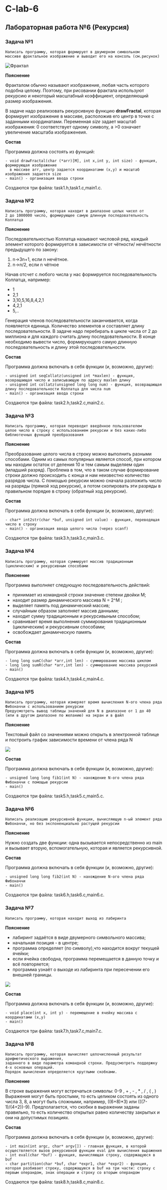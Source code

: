# C-lab-6

## Лабораторная работа №6 (Рекурсия)

### Задача №1

```
Написать программу, которая формирует в двумерном символьном
массиве фрактальное изображение и выводит его на консоль (см.рисунок)
```

![Фрактал](./fractal.PNG)

**Пояснение**

Фракталом обычно называют изображение, любая часть которого подобна целому. Поэтому, при рисовании фрактала используют рекурсию и некоторый масштабный коэффициент, определяющий размер изображения.

В задаче надо реализовать рекурсивную функцию **drawFractal**, которая формирует изображение в массиве,
расположив его центр в точке с заданными координатами. Переменная *size* задает масштаб изображения: 0 соответствует
одному символу, а >0 означает увеличение масштаба изображенеия.

**Состав**

Программа должна состоять из функций:

```
- void drawFractal(char (*arr)[M], int x,int y, int size) - функция, формирующая изображение
  в массиве arr, центр задается координатами (x,y) и масштаб изображения задается size 
- main() - организация ввода строки
```

Создаются три файла: task1.h,task1.c,main1.c.

### Задача №2

```
Написать программу, которая находит в диапазоне целых чисел от
2 до 1000000 число, формирующее самую длинную последовательность Коллатца
```

**Пояснение**

Последовательностью Коллатца называют числовой ряд, каждый элемент которого формируется в зависимости от чётности/ нечётности предыдущего по закону:

1. n→3n+1, если n нечётное.
2. n→n/2, если n чётное

Начав отсчет с любого числа у нас формируется последовательность Коллатца, например:

- 1
- 2,1
- 3,10,5,16,8,4,2,1
- 4,2,1
- 5,..

Генерация членов последовательности заканчивается, когда появляется единица. Количество элементов и составляет длину
последовательности. В задаче надо перебирать в цикле числа от 2 до миллиона и для каждого считать длину последовательности.
В конце необходимо вывести число, формирующего самую длинную последовательность и длину этой последовательности.

**Состав**

Программа должна включать в себя функции (и, возможно, другие):

```
- unsigned int seqCollatz(unsigned int *maxlen) - функция, возвращающая число и записывающую по адресу maxlen длину 
- unsigned int collatz(unsigned long long num) - функция, возвращающая длину последовательности Коллатца для числа num
- main() - организация ввода строки
```

Создаются три файла: task2.h,task2.c,main2.c.

### Задача №3

```
Написать программу, которая переводит введённое пользователем
целое число в строку с использованием рекурсии и без каких-либо
библиотечных функций преобразования
```

**Пояснение**

Преобразование целого числа в строку можно выполнить разными способами. Одним из самых популярных является способ,
при котором мы находим остаток от деления 10 и тем самым выделяем один (младший разряд). Проблема в том, что в таком
случае формирование строки должно происходить с конца и нам неизвестно количество разрядов числа. С помощью рекурсии
можно сначала разложить число на разряды (прямой ход рекурсии), а потом скопировать эти разряды в правильном порядке
в строку (обратный ход рекурсии).

**Состав**

Программа должна включать в себя функции (и, возможно, другие):

```
- char* int2str(char *buf, unsigned int value) - функция, переводящая число в строку 
- main() - организация ввода целого числа (через scanf)
```

Создаются три файла: task3.h,task3.c,main3.c.

### Задача №4

```
Написать программу, которая суммирует массив традиционным (циклическим) и рекурсивным способами
```

**Пояснение**

Программа выполняет следующую последовательность действий:

- принимает из командной строки значение степени двойки M;
- находит размер динамического массива N = 2^M ;
- выделяет память под динамический массив;
- случайным образом заполняет массив данными;
- находит сумму традиционным и рекурсивыным способом;
- сравнивает время выполнения суммирования традиционным (циклическим) и рекурсивным способами;
- освобождает динамическую память

**Состав**

Программа должна включать в себя функции (и, возможно, другие):

```
- long long sumC(char *arr,int len) - суммирование массива циклом
- long long sumR(char *arr,int len) - суммирование массива рекурсией
- main() 
```

Создаются три файла: task4.h,task4.c,main4.c.

### Задача №5

```
Написать программу, которая измеряет время вычисления N-ого члена ряда Фибоначчи с использованием рекурсии
Предусмотреть вывод таблицы значений для N в диапазоне от 1 до 40
(или в другом диапазоне по желанию) на экран и в файл
```
**Пояснение**

Текстовый файл со значениями можно открыть в электронной таблице и построить график зависимости времени от члена ряда N

![](./fib.png)

**Состав**

Программа должна включать в себя функции (и, возможно, другие):

```
- unsigned long long fib1(int N) - нахождение N-ого члена ряда Фибоначчи с помощью рекурсии
- main() 
```


Создаются три файла: task5.h,task5.c,main5.c.

### Задача №6

```
Написать реализацию рекурсивной функции, вычисляющую n-ый элемент ряда Фибоначчи, но без экспоненциально растущей рекурсии
```
**Пояснение**

Нужно создать две функции: одна вызывается непосредственно из main и вызывает вторую, вспомогательную, которая и является рекурсивной.

**Состав**

Программа должна включать в себя функции (и, возможно, другие):

```
- unsigned long long fib2(int N) - нахождение N-ого члена ряда Фибоначчи
- main() 
```


Создаются три файла: task6.h,task6.c,main6.c.

### Задача №7

```
Написать программу, которая находит выход из лабиринта
```
**Пояснение**

- лабиринт задаётся в виде двумерного символьного массива;
- начальная позиция - в центре;
- программа определяет (по символу),что находится вокруг текущей ячейки;
- если ячейка свободна, программа перемещается в данную точку и всё повторяется;
- программа узнаёт о выходе из лабиринта при пересечении его внешней границы.

![](./maze.png)

**Состав**

Программа должна включать в себя функции (и, возможно, другие):

```
- void place(int x, int y) - перемещение в ячейку массива с координатами (x,y)
- main() 
```


Создаются три файла: task7.h,task7.c,main7.c.

### Задача №8
```
Написать программу, которая вычисляет целочисленный результат арифметического выражения, 
заданного в виде параметра командной строки. Предусмотреть поддержку 4-х основных операций. 
Порядок вычисления определяется круглыми скобками.
```
**Пояснение**

В строке выражения могут встречаться символы: 0-9 , + , - , * , / , ( , ) Выражения могут быть  простыми, то есть целиком состоять из одного числа 3, 8, а могут быть сложными, например, ((6+8)*3) или (((7-1)/(4+2))-9). Предполагается, что скобки в выражении заданы правильно, то есть количество открытых равно количеству закрытых и они на допустимых позициях.

**Состав**

Программа должна включать в себя функции (и, возможно, другие):

```
- int main(int argc, char* argv[]) - главная функция, в которой осуществляется вызов рекурсивной функции eval для вычисления выражения
- int eval(char *buf) - функция, вычисляющая строку, содержащуюся в buf
- char partition(char *buf, char *expr1, char *expr2) - функция, которая разбивает строку, содержащуюся в buf на три части: строку с первым операндом, знак операции и строку со вторым операндом
```

Создаются три файла: task8.h,task8.c,main8.c.




